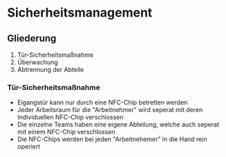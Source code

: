 # Sicherheitsmanagement 

## Gliederung

1. Tür-Sicherheitsmaßnahme
2. Überwachung
3. Abtrennung der Abteile

### Tür-Sicherheitsmaßnahme
- Eigangstür kann nur durch eine NFC-Chip betretten werden
- Jeder Arbeitsraum für die "Arbeitnehmer" wird seperat mit deren Individuellen NFC-Chip verschlossen
- Die einzelne Teams haben eine eigene Abteilung, welche auch seperat mit einem NFC-Chip verschlossen
- Die NFC-Chips werden bei jeden "Arbeitnehemer" in die Hand rein operiert
